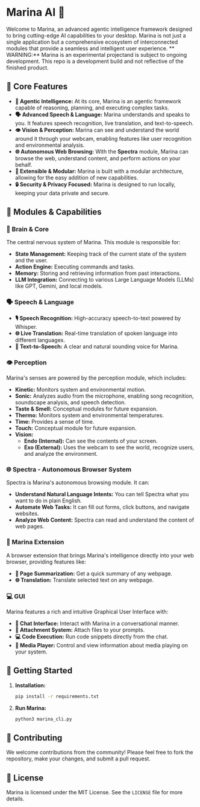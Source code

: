 # Marina AI 🧠

Welcome to Marina, an advanced agentic intelligence framework designed to bring cutting-edge AI capabilities to your desktop. Marina is not just a single application but a comprehensive ecosystem of interconnected modules that provide a seamless and intelligent user experience.
**
WARNING:**
Marina is an experimental projectand is subject to ongoing development. This repo is a development build and not reflective of the finished product.

## 🌟 Core Features

- **🧠 Agentic Intelligence:** At its core, Marina is an agentic framework capable of reasoning, planning, and executing complex tasks.
- **🗣️ Advanced Speech & Language:** Marina understands and speaks to you. It features speech recognition, live translation, and text-to-speech.
- **👁️ Vision & Perception:** Marina can see and understand the world around it through your webcam, enabling features like user recognition and environmental analysis.
- **🌐 Autonomous Web Browsing:** With the **Spectra** module, Marina can browse the web, understand content, and perform actions on your behalf.
- **🔌 Extensible & Modular:** Marina is built with a modular architecture, allowing for the easy addition of new capabilities.
- **🔒 Security & Privacy Focused:** Marina is designed to run locally, keeping your data private and secure.

## 📂 Modules & Capabilities

### 🧠 Brain & Core

The central nervous system of Marina. This module is responsible for:

- **State Management:** Keeping track of the current state of the system and the user.
- **Action Engine:** Executing commands and tasks.
- **Memory:** Storing and retrieving information from past interactions.
- **LLM Integration:** Connecting to various Large Language Models (LLMs) like GPT, Gemini, and local models.

### 🗣️ Speech & Language

- **🎙️ Speech Recognition:** High-accuracy speech-to-text powered by Whisper.
- **🌐 Live Translation:** Real-time translation of spoken language into different languages.
- **📢 Text-to-Speech:** A clear and natural sounding voice for Marina.

### 👁️ Perception

Marina's senses are powered by the perception module, which includes:

- **Kinetic:** Monitors system and environmental motion.
- **Sonic:** Analyzes audio from the microphone, enabling song recognition, soundscape analysis, and speech detection.
- **Taste & Smell:** Conceptual modules for future expansion.
- **Thermo:** Monitors system and environmental temperatures.
- **Time:** Provides a sense of time.
- **Touch:** Conceptual module for future expansion.
- **Vision:**
    - **Endo (Internal):** Can see the contents of your screen.
    - **Exo (External):** Uses the webcam to see the world, recognize users, and analyze the environment.

### 🌐 Spectra - Autonomous Browser System

Spectra is Marina's autonomous browsing module. It can:

- **Understand Natural Language Intents:** You can tell Spectra what you want to do in plain English.
- **Automate Web Tasks:** It can fill out forms, click buttons, and navigate websites.
- **Analyze Web Content:** Spectra can read and understand the content of web pages.

### 🔌 Marina Extension

A browser extension that brings Marina's intelligence directly into your web browser, providing features like:

- **📝 Page Summarization:** Get a quick summary of any webpage.
- **🌐 Translation:** Translate selected text on any webpage.

### 💻 GUI

Marina features a rich and intuitive Graphical User Interface with:

- **💬 Chat Interface:** Interact with Marina in a conversational manner.
- **📎 Attachment System:** Attach files to your prompts.
- **💻 Code Execution:** Run code snippets directly from the chat.
- **🎵 Media Player:** Control and view information about media playing on your system.

## 🚀 Getting Started

1.  **Installation:**
    ```bash
    pip install -r requirements.txt
    ```
2.  **Run Marina:**
    ```bash
    python3 marina_cli.py
    ```

## 🤝 Contributing

We welcome contributions from the community! Please feel free to fork the repository, make your changes, and submit a pull request.

## 📜 License

Marina is licensed under the MIT License. See the `LICENSE` file for more details.

